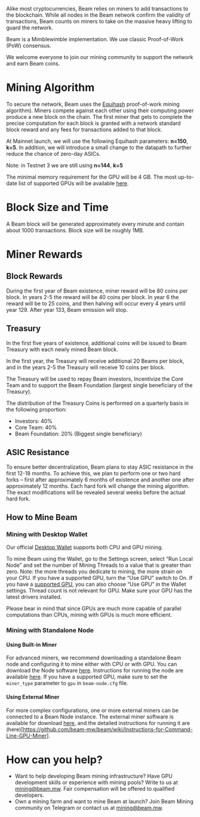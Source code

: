 Alike most cryptocurrencies, Beam relies on miners to add transactions to the blockchain. While all nodes in the Beam network confirm the validity of transactions, Beam counts on miners to take on the massive heavy lifting to guard the network.

Beam is a Mimblewimble implementation. We use classic Proof-of-Work (PoW) consensus.

We welcome everyone to join our mining community to support the network and earn Beam coins. 

# Mining Algorithm

To secure the network, Beam uses the [Equihash](https://www.cryptolux.org/index.php/Equihash) proof-of-work mining algorithm). Miners compete against each other using their computing power produce a new block on the chain. The first miner that gets to complete the precise computation for each block is granted with a network standard block reward and any fees for transactions added to that block.

At Mainnet launch, we will use the following Equihash parameters: **n=150**, **k=5**. In addition, we will introduce a small change to the datapath to further reduce the chance of zero-day ASICs.

Note: in Testnet 3 we are still using **n=144**, **k=5** 

The minimal memory requirement for the GPU will be 4 GB. The most up-to-date list of supported GPUs will be available [here](https://github.com/BeamMW/beam/wiki/Supported-GPU-cards-for-mining-(NVIDIA)).

# Block Size and Time
A Beam block will be generated approximately every minute and contain about 1000 transactions. Block size will be roughly 1MB.

# Miner Rewards
## Block Rewards
During the first year of Beam existence, miner reward will be 80 coins per block. In years 2-5 the reward will be 40 coins per block. In year 6 the reward will be to 25 coins, and then halving will occur every 4 years until year 129. After year 133, Beam emission will stop.

## Treasury
In the first five years of existence, additional coins will be issued to Beam Treasury with each newly mined Beam block.

In the first year, the Treasury will receive additional 20 Beams per  block, and in the years 2-5 the Treasury will receive 10 coins per block.

The Treasury will be used to repay Beam investors, Incentivize the Core Team and to support the Beam Foundation (largest single beneficiary of the Treasury). 

The distribution of the Treasury Coins is performed on a quarterly basis in the following proportion:
* Investors: 40%
* Core Team: 40%
* Beam Foundation: 20% (Biggest single beneficiary)

## ASIC Resistance
To ensure better decentralization, Beam plans to stay ASIC resistance in the first 12-18 months. To achieve this, we plan to perform one or two hard forks – first after approximately 6 months of existence and another one after approximately 12 months. Each hard fork will change the mining algorithm. The exact modifications will be revealed several weeks before the actual hard fork. 

## How to Mine Beam
### Mining with Desktop Wallet
Our official [Desktop Wallet](https://www.beam.mw/downloads) supports both CPU and GPU mining.

To mine Beam using the Wallet, go to the Settings screen, select “Run Local Node” and set the number of Mining Threads to a value that is greater than zero. Note: the more threads you dedicate to mining, the more strain on your CPU. If you have a supported GPU, turn the “Use GPU” switch to On. 
If you have a [supported GPU](https://github.com/BeamMW/beam/wiki/Supported-GPU-cards-for-mining-(NVIDIA)), you can also choose “Use GPU” in the Wallet settings. Thread count is not relevant for GPU. Make sure your GPU has the latest drivers installed.

Please bear in mind that since GPUs are much more capable of parallel computations than CPUs, mining with GPUs is much more efficient.

### Mining with Standalone Node 
#### Using Built-in Miner
For advanced miners, we recommend downloading a standalone Beam node and configuring it to mine either with CPU or with GPU. You can download the Node software [here](https://www.beam.mw/downloads).
Instructions for running the node are available [here](https://github.com/beam-mw/beam/wiki/Instructions-for-Command-Line-Node). If you have a supported GPU, make sure to set the `miner_type` parameter to `gpu` in `beam-node.cfg` file.

#### Using External Miner
For more complex configurations, one or more external miners can be connected to a Beam Node instance.
The external miner software is available for download [here](https://www.beam.mw/downloads), and the detailed instructions for running it are (here)[https://github.com/beam-mw/beam/wiki/Instructions-for-Command-Line-GPU-Miner].

# How can you help?
* Want to help developing Beam mining infrastructure? Have GPU development skills or experience with mining pools? Write to us at mining@beam.mw. Fair compensation will be offered to qualified developers.
* Own a mining farm and want to mine Beam at launch? Join Beam Mining community on Telegram or contact us at mining@beam.mw.





